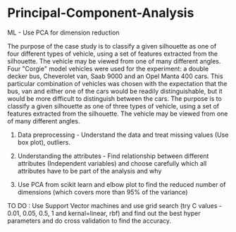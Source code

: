 # Principal-Component-Analysis
ML - Use PCA for dimension reduction 

The purpose of the case study is to classify a given silhouette as one of four different types of
vehicle, using a set of features extracted from the silhouette. The vehicle may be viewed from
one of many different angles.
Four &quot;Corgie&quot; model vehicles were used for the experiment: a double decker bus, Cheverolet
van, Saab 9000 and an Opel Manta 400 cars. This particular combination of vehicles was chosen
with the expectation that the bus, van and either one of the cars would be readily distinguishable,
but it would be more difficult to distinguish between the cars.
The purpose is to classify a given silhouette as one of three types of vehicle, using a set of
features extracted from the silhouette. The vehicle may be viewed from one of many different
angles.
 
1. Data preprocessing - Understand the data and treat missing values (Use box plot), outliers.

2. Understanding the attributes - Find relationship between different attributes (Independent variables) and choose carefully which all attributes have to be part of the analysis and why

3. Use PCA from scikit learn and elbow plot to find the reduced number of dimensions (which covers more than 95% of the variance)

TO DO : Use Support Vector machines and use grid search (try C values - 0.01, 0.05, 0.5, 1 and kernal=linear, rbf) and find out the best hyper parameters and do cross validation to find the accuracy.
